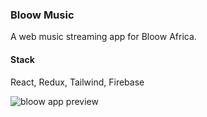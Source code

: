 ### Bloow Music

A web music streaming app for Bloow Africa.

#### Stack

React, Redux, Tailwind, Firebase

![bloow app preview](https://res.cloudinary.com/dauddi/image/upload/v1645164011/bloow_a9eobu.png "Bloow App preview")
